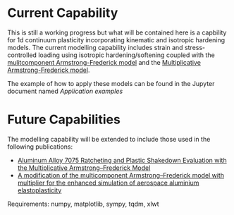 # Current Capability
This is still a working progress but what will be contained here is a capbility for 1d continuum plasticity incorporating kinematic and isotropic hardening models.
The current modelling capability includes strain and stress-controlled loading using isotropic hardening/softening coupled with the [mulitcomponent Armstrong-Frederick model](https://doi.org/10.1016/0749-6419(86)90010-0) and the [Multiplicative Armstrong-Frederick model](https://doi.org/10.1016/j.ijsolstr.2008.01.001).

The example of how to apply these models can be found in the Jupyter document named *Application examples*

# Future Capabilities
The modelling capability will be extended to include those used in the following publications:

* [Aluminum Alloy 7075 Ratcheting and Plastic Shakedown Evaluation with the Multiplicative Armstrong–Frederick Model](https://doi.org/10.2514/1.J055833)
* [A modification of the multicomponent Armstrong–Frederick model with multiplier for the enhanced simulation of aerospace aluminium elastoplasticity](https://doi.org/10.1016/j.ijmecsci.2018.05.036)

Requirements:
numpy, matplotlib, sympy, tqdm, xlwt 
